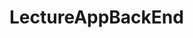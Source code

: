 # LectureAppBackEnd

<!-- Vue Js app link Github  -->

<!-- Vue js App link Github Pages -->

<!-- Express.js App Link Github -->

<!-- Aws Express App link  -->
